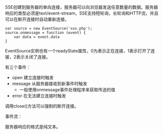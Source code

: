 SSE创建到服务器的单向连接，服务器可以向浏览器发送任意数量的数据。服务器响应的类型必须是text/event-stream，SSE支持短轮询，长轮询和HTTP流，并且可以在断开连接时自动重新连接。

```
var source = new EventSource('xxx.php');
source.onmessage = function (event) {
    var data = event.data
}
```

EventSource实例也有一个readyState属性，0为表示正在连接，1表示打开了连接，2表示关闭了连接。

有三个事件：

* open 建立连接时触发
* message 从服务器接收到新事件时触发
  * 一般使用onmessage事件处理程序来获取传送的值
* error 在无法建立连接时触发

调用close\(\)方法可以强制的断开连接。



事件流：

服务器响应的格式是纯文本。



